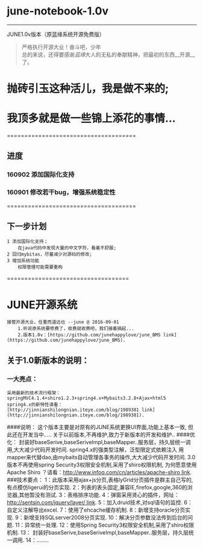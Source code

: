 # june-notebook-1.0v
------
  JUNE1.0v版本（原蓝缘系统开源免费版）<br>
>	严格执行开源大业！奋斗吧，少年<br>
	总的来说，还得要感谢*蓝缘*大人的无私的奉献精神，把最初的东西__开源__了。<br>
	
# 抛砖引玉这种活儿，我是做不来的;
# 	我顶多就是做一些**锦上添花**的事情...
=====================================
## 进度
### 160902 添加国际化支持
### 160901 修改若干bug，增强系统稳定性
=====================================
## 下一步计划
	1 添加国际化支持；
		在java代码中发现大量的中文字符，看着不舒服;
	2 回归mybitas，尽量减少对源码的修改;
	3 增加系统功能
		权限管理可能需要重构
===================================
# JUNE开源系统
	接管开源大业，任重而道远也 --june @ 2016-09-01
		1.听说原系统要修费了，收费就收费吧，我们接着搞起...
		2.版本1.0v：[https://github.com/junehappylove/june_BMS link](https://github.com/junehappylove/june_BMS).

## 关于1.0新版本的说明：
### 一大亮点：
	采用最新的技术流行框架：springMVC4.1.4+shiro1.2.3+spring4.x+Mybaits3.2.8+Ajax+html5
	spring4.x的新特性请看：
	[http://jinnianshilongnian.iteye.com/blog/1989381 link](http://jinnianshilongnian.iteye.com/blog/1989381).
####说明：
	这个版本主要是对原有的JUNE系统更换UI界面,功能上基本一致, 
	但此还在开发当中..... 关于以前版本,不再维护,致力于新版本的开发和维护..
####优化：
	封装好baseSerive,baseSeriveImpl,baseMapper..服务层，持久层统一调用,大大减少代码开发时间.
	spring4.x的强类型注解，泛型限定式依赖注入
	用mapper来代替dao,由mybaits自动管理各事务的操作,大大减少代码开发时间.
	3.0版本不再使用spring Security3权限安全机制,采用了shiro权限机制, 
	为何愿意使用Apache Shiro ？请看：[http://www.infoq.com/cn/articles/apache-shiro link](http://www.infoq.com/cn/articles/apache-shiro).
###技术要点：
	1：此版本采用ajax+js分页,表格lyGrid分页插件是群主自己写的,有点模仿ligerui的分页实现.
	2：列表的表头固定,兼容IE,firefox,google,360的浏览器,其他暂没有测试.
	3：表格排序功能.
	4：弹窗采用贤心的插件，网址：[http://sentsin.com/jquery/layer/ link](http://sentsin.com/jquery/layer/).
	5：加入druid技术,对sql语句的监控.
	6：自定义注解导出excel.
	7：使用了ehcache缓存机制.
	8：新增支持oracle分页实现.
	9：新增支持SQLserver2008分页实现.
	10：解决分页参数没法传到后台的问题.
	11：异常统一处理.
	12：使用Spring Security3权限安全机制,采用了shiro权限机制.
	13： 封装好baseSerive,baseSeriveImpl,baseMapper..服务层，持久层统一调用.
	14：........
